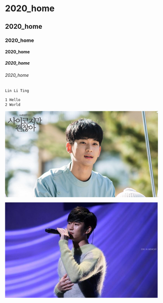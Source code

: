 # 2020_home
## 2020_home
### 2020_home
#### 2020_home
##### 2020_home
###### 2020_home

`Lin Li Ting`

```Linnn
1 Hello
2 World
```

![boy](./boy.jpg "boy")

[![sing](./boy_sing.jpg)](https://www.youtube.com/watch?v=LCK7IoYv6eE "sing")
